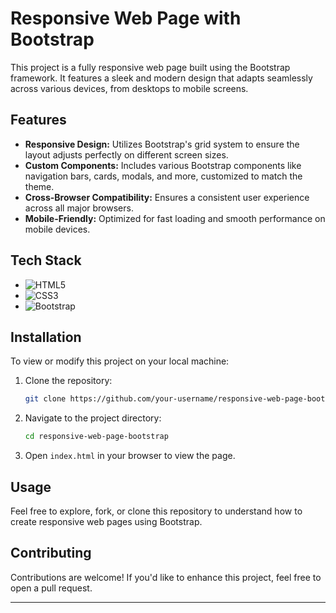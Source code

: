 # Responsive Web Page with Bootstrap

This project is a fully responsive web page built using the Bootstrap framework. It features a sleek and modern design that adapts seamlessly across various devices, from desktops to mobile screens.

## Features
- **Responsive Design:** Utilizes Bootstrap's grid system to ensure the layout adjusts perfectly on different screen sizes.
- **Custom Components:** Includes various Bootstrap components like navigation bars, cards, modals, and more, customized to match the theme.
- **Cross-Browser Compatibility:** Ensures a consistent user experience across all major browsers.
- **Mobile-Friendly:** Optimized for fast loading and smooth performance on mobile devices.

## Tech Stack
- ![HTML5](https://img.shields.io/badge/-HTML5-E34F26?style=flat-square&logo=html5&logoColor=white) 
- ![CSS3](https://img.shields.io/badge/-CSS3-1572B6?style=flat-square&logo=css3&logoColor=white)
- ![Bootstrap](https://img.shields.io/badge/-Bootstrap-563D7C?style=flat-square&logo=bootstrap&logoColor=white)

## Installation
To view or modify this project on your local machine:

1. Clone the repository:
    ```bash
    git clone https://github.com/your-username/responsive-web-page-bootstrap.git
    ```

2. Navigate to the project directory:
    ```bash
    cd responsive-web-page-bootstrap
    ```

3. Open `index.html` in your browser to view the page.

## Usage
Feel free to explore, fork, or clone this repository to understand how to create responsive web pages using Bootstrap.

## Contributing
Contributions are welcome! If you'd like to enhance this project, feel free to open a pull request.

---
